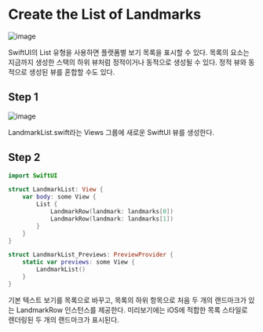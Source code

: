 # ****Create the List of Landmarks****
![image](https://github.com/jsa0224/somdokki-study/assets/94514250/fd80ca94-5d8d-4b5e-888b-6a47a5f2e8f4)

SwiftUI의 List 유형을 사용하면 플랫폼별 보기 목록을 표시할 수 있다. 목록의 요소는 지금까지 생성한 스택의 하위 뷰처럼 정적이거나 동적으로 생성될 수 있다. 정적 뷰와 동적으로 생성된 뷰를 혼합할 수도 있다. 

## Step 1
![image](https://github.com/jsa0224/somdokki-study/assets/94514250/01ad7d9c-055b-43b1-bed7-5b7d98601422)

LandmarkList.swift라는 Views 그룹에 새로운 SwiftUI 뷰를 생성한다.

## Step 2

```swift
import SwiftUI

struct LandmarkList: View {
    var body: some View {
        List {
            LandmarkRow(landmark: landmarks[0])
            LandmarkRow(landmark: landmarks[1])
        }
    }
}

struct LandmarkList_Previews: PreviewProvider {
    static var previews: some View {
        LandmarkList()
    }
}
```

기본 텍스트 보기를 목록으로 바꾸고, 목록의 하위 항목으로 처음 두 개의 랜드마크가 있는 LandmarkRow 인스턴스를 제공한다. 미리보기에는 iOS에 적합한 목록 스타일로 렌더링된 두 개의 랜드마크가 표시된다.
